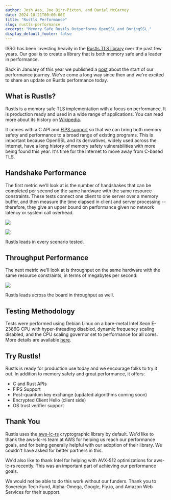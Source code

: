 ```yaml
---
author: Josh Aas, Joe Birr-Pixton, and Daniel McCarney
date: 2024-10-21T00:00:00Z
title: "Rustls Performance"
slug: rustls-performance
excerpt: "Memory Safe Rustls Outperforms OpenSSL and BoringSSL."
display_default_footer: false
---
```


ISRG has been investing heavily in the [Rustls TLS library](https://github.com/rustls/rustls) over the past few years. Our goal is to create a library that is both memory safe and a leader in performance.

Back in January of this year we published a [post](https://www.memorysafety.org/blog/rustls-performance/) about the start of our performance journey. We've come a long way since then and we're excited to share an update on Rustls performance today.

## What is Rustls?

Rustls is a memory safe TLS implementation with a focus on performance. It is production ready and used in a wide range of applications. You can read more about its history on [Wikipedia](https://en.wikipedia.org/wiki/Rustls).

It comes with a C API and [FIPS support](https://www.memorysafety.org/blog/rustls-with-aws-crypto-back-end-and-fips/) so that we can bring both memory safety and performance to a broad range of existing programs. This is important because OpenSSL and its derivatives, widely used across the Internet, have a long history of memory safety vulnerabilities with more being found this year. It's time for the Internet to move away from C-based TLS.

## Handshake Performance

The first metric we'll look at is the number of handshakes that can be completed per second on the same hardware with the same resource constraints. These tests connect one client to one server over a memory buffer, and then measure the time elapsed in client and server processing -- therefore, they give an upper bound on performance given no network latency or system call overhead.

![](/images/blog/blog-2024-10-22-chart1.png)

![](/images/blog/blog-2024-10-22-chart2.png)

Rustls leads in every scenario tested.

## Throughput Performance

The next metric we'll look at is throughput on the same hardware with the same resource constraints, in terms of megabytes per second:

![](/images/blog/blog-2024-10-22-chart3.png)

Rustls leads across the board in throughput as well.

## Testing Methodology

Tests were performed using Debian Linux on a bare-metal Intel Xeon E-2386G CPU with hyper-threading disabled, dynamic frequency scaling disabled, and the CPU scaling governor set to performance for all cores. More details are available [here](https://gist.github.com/ctz/deaab7601f20831d0f9d4bf5f3ac734a).

## Try Rustls!

Rustls is ready for production use today and we encourage folks to try it out. In addition to memory safety and great performance, it offers:

* C and Rust APIs
* FIPS Support
* Post-quantum key exchange (updated algorithms coming soon)
* Encrypted Client Hello (client side)
* OS trust verifier support



## Thank You

Rustls uses the [aws-lc-rs](https://github.com/aws/aws-lc-rs) cryptographic library by default. We'd like to thank the aws-lc-rs team at AWS for helping us reach our performance goals, and for being generally helpful with our adoption of their library. We couldn't have asked for better partners in this.

We'd also like to thank Intel for helping with AVX-512 optimizations for aws-lc-rs recently. This was an important part of achieving our performance goals.

We would not be able to do this work without our funders. Thank you to Sovereign Tech Fund, Alpha-Omega, Google, Fly.io, and Amazon Web Services for their support.
